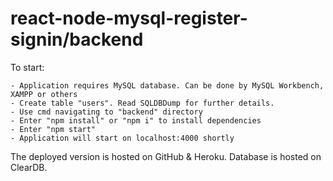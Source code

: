 # react-node-mysql-register-signin/backend

To start:

    - Application requires MySQL database. Can be done by MySQL Workbench, XAMPP or others
    - Create table "users". Read SQLDBDump for further details.
    - Use cmd navigating to "backend" directory
    - Enter "npm install" or "npm i" to install dependencies
    - Enter "npm start"
    - Application will start on localhost:4000 shortly

The deployed version is hosted on GitHub & Heroku.
Database is hosted on ClearDB.
